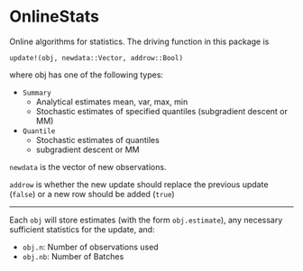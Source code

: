 # OnlineStats

Online algorithms for statistics.  The driving function in this package is  

```update!(obj, newdata::Vector, addrow::Bool)```

where obj has one of the following types:  

- `Summary` 
  - Analytical estimates mean, var, max, min
  - Stochastic estimates of specified quantiles (subgradient descent or MM)
- `Quantile` 
  - Stochastic estimates of quantiles 
  - subgradient descent or MM

`newdata` is the vector of new observations.  

`addrow` is whether the new update should replace the previous update (`false`) or a new row should be added (`true`)

-----

Each `obj` will store estimates (with the form `obj.estimate`), any necessary sufficient statistics for the update, and:   
- `obj.n`: Number of observations used  
- `obj.nb`: Number of Batches